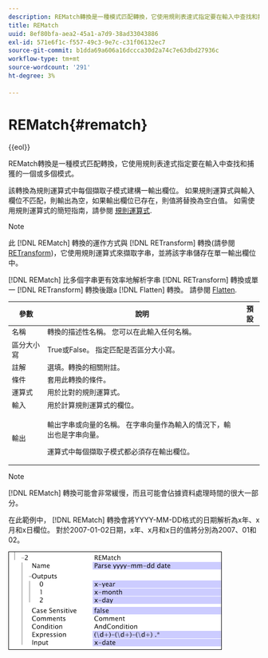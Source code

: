 ```yaml
---
description: REMatch轉換是一種模式匹配轉換，它使用規則表達式指定要在輸入中查找和捕獲的一個或多個模式。
title: REMatch
uuid: 8ef80bfa-aea2-45a1-a7d9-38ad33043886
exl-id: 571e6f1c-f557-49c3-9e7c-c31f06132ec7
source-git-commit: b1dda69a606a16dccca30d2a74c7e63dbd27936c
workflow-type: tm+mt
source-wordcount: '291'
ht-degree: 3%

---
```


# REMatch{#rematch}

{{eol}}

REMatch轉換是一種模式匹配轉換，它使用規則表達式指定要在輸入中查找和捕獲的一個或多個模式。

該轉換為規則運算式中每個擷取子模式建構一輸出欄位。 如果規則運算式與輸入欄位不匹配，則輸出為空，如果輸出欄位已存在，則值將替換為空白值。 如需使用規則運算式的簡短指南，請參閱 [規則運算式](../../../../../home/c-dataset-const-proc/c-reg-exp.md#concept-070077baa419475094ef0469e92c5b9c).

>[!NOTE]
>
>此 [!DNL REMatch] 轉換的運作方式與 [!DNL RETransform] 轉換(請參閱 [RETransform](../../../../../home/c-dataset-const-proc/c-data-trans/c-transf-types/c-standard-transf/c-retransform.md#concept-23f80aa0bc204565b337e5c4931f6a74))，它使用規則運算式來擷取字串，並將該字串儲存在單一輸出欄位中。

[!DNL REMatch] 比多個字串更有效率地解析字串 [!DNL RETransform] 轉換或單一 [!DNL RETransform] 轉換後跟a [!DNL Flatten] 轉換。 請參閱 [Flatten](../../../../../home/c-dataset-const-proc/c-data-trans/c-transf-types/c-standard-transf/c-flatten.md#concept-7acd351a6d2444bd960ca412ae3333ce).

<table id="table_7077578512B249E986BC79AE770CBD9A"> 
 <thead> 
  <tr> 
   <th colname="col1" class="entry"> 參數 </th> 
   <th colname="col2" class="entry"> 說明 </th> 
   <th colname="col3" class="entry"> 預設 </th> 
  </tr> 
 </thead>
 <tbody> 
  <tr> 
   <td colname="col1"> 名稱 </td> 
   <td colname="col2"> 轉換的描述性名稱。 您可以在此輸入任何名稱。 </td> 
   <td colname="col3"></td> 
  </tr> 
  <tr> 
   <td colname="col1"> 區分大小寫 </td> 
   <td colname="col2"> True或False。 指定匹配是否區分大小寫。 </td> 
   <td colname="col3"></td> 
  </tr> 
  <tr> 
   <td colname="col1"> 註解 </td> 
   <td colname="col2"> 選填。轉換的相關附註。 </td> 
   <td colname="col3"></td> 
  </tr> 
  <tr> 
   <td colname="col1"> 條件 </td> 
   <td colname="col2"> 套用此轉換的條件。 </td> 
   <td colname="col3"></td> 
  </tr> 
  <tr> 
   <td colname="col1"> 運算式 </td> 
   <td colname="col2"> 用於比對的規則運算式。 </td> 
   <td colname="col3"></td> 
  </tr> 
  <tr> 
   <td colname="col1"> 輸入 </td> 
   <td colname="col2"> 用於計算規則運算式的欄位。 </td> 
   <td colname="col3"></td> 
  </tr> 
  <tr> 
   <td colname="col1"> 輸出 </td> 
   <td colname="col2"> <p>輸出字串或向量的名稱。 在字串向量作為輸入的情況下，輸出也是字串向量。 </p> <p> 運算式中每個擷取子模式都必須存在輸出欄位。 </p> </td> 
   <td colname="col3"></td> 
  </tr> 
 </tbody> 
</table>

>[!NOTE]
>
>[!DNL REMatch] 轉換可能會非常緩慢，而且可能會佔據資料處理時間的很大一部分。

在此範例中， [!DNL REMatch] 轉換會將YYYY-MM-DD格式的日期解析為x年、x月和x日欄位。 對於2007-01-02日期，x年、x月和x日的值將分別為2007、01和02。

![](assets/cfg_TransformationType_REMatch.png)
